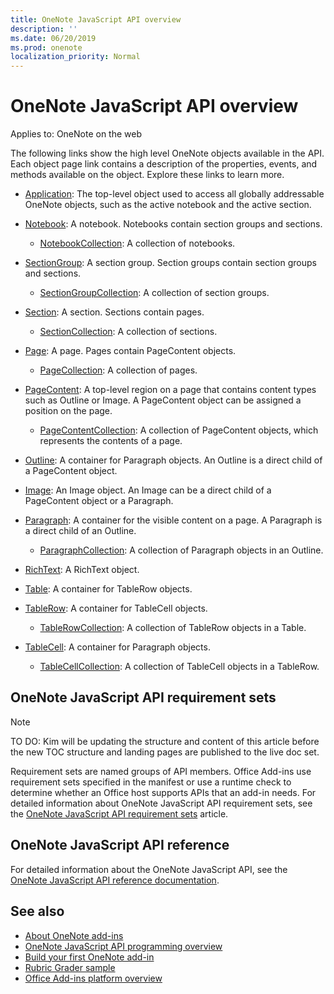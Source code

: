 ```yaml
---
title: OneNote JavaScript API overview
description: ''
ms.date: 06/20/2019
ms.prod: onenote
localization_priority: Normal
---
```


# OneNote JavaScript API overview

Applies to: OneNote on the web

The following links show the high level OneNote objects available in the API. Each object page link contains a description of the properties, events, and methods available on the object. Explore these links to learn more. 
	
- [Application](/javascript/api/onenote/onenote.application): The top-level object used to access all globally addressable OneNote objects, such as the active notebook and the active section.

- [Notebook](/javascript/api/onenote/onenote.notebook): A notebook. Notebooks contain section groups and sections.
    - [NotebookCollection](/javascript/api/onenote/onenote.notebookcollection): A collection of notebooks.

- [SectionGroup](/javascript/api/onenote/onenote.sectiongroup): A section group. Section groups contain section groups and sections.
    - [SectionGroupCollection](/javascript/api/onenote/onenote.sectiongroupcollection): A collection of section groups.

- [Section](/javascript/api/onenote/onenote.section): A section. Sections contain pages.
    - [SectionCollection](/javascript/api/onenote/onenote.sectioncollection): A collection of sections.

- [Page](/javascript/api/onenote/onenote.page): A page. Pages contain PageContent objects.
    - [PageCollection](/javascript/api/onenote/onenote.pagecollection): A collection of pages.

- [PageContent](/javascript/api/onenote/onenote.pagecontent): A top-level region on a page that contains content types such as Outline or Image. A PageContent object can be assigned a position on the page.
    - [PageContentCollection](/javascript/api/onenote/onenote.pagecontentcollection): A collection of PageContent objects, which represents the contents of a page.

- [Outline](/javascript/api/onenote/onenote.outline): A container for Paragraph objects. An Outline is a direct child of a PageContent object.

- [Image](/javascript/api/onenote/onenote.image): An Image object. An Image can be a direct child of a PageContent object or a Paragraph.

- [Paragraph](/javascript/api/onenote/onenote.paragraph): A container for the visible content on a page. A Paragraph is a direct child of an Outline.
    - [ParagraphCollection](/javascript/api/onenote/onenote.paragraphcollection): A collection of Paragraph objects in an Outline.

- [RichText](/javascript/api/onenote/onenote.richtext): A RichText object.

- [Table](/javascript/api/onenote/onenote.table): A container for TableRow objects.

- [TableRow](/javascript/api/onenote/onenote.tablerow): A container for TableCell objects.
    - [TableRowCollection](/javascript/api/onenote/onenote.tablerowcollection): A collection of TableRow objects in a Table.
 
- [TableCell](/javascript/api/onenote/onenote.tablecell): A container for Paragraph objects.
    - [TableCellCollection](/javascript/api/onenote/onenote.tablecellcollection): A collection of TableCell objects in a TableRow.

## OneNote JavaScript API requirement sets

> [!NOTE]
> TO DO: Kim will be updating the structure and content of this article before the new TOC structure and landing pages are published to the live doc set.

Requirement sets are named groups of API members. Office Add-ins use requirement sets specified in the manifest or use a runtime check to determine whether an Office host supports APIs that an add-in needs. For detailed information about OneNote JavaScript API requirement sets, see the [OneNote JavaScript API requirement sets](../requirement-sets/onenote-api-requirement-sets.md) article.

## OneNote JavaScript API reference

For detailed information about the OneNote JavaScript API, see the [OneNote JavaScript API reference documentation](/javascript/api/onenote).

## See also

- [About OneNote add-ins](../../onenote/index.md)
- [OneNote JavaScript API programming overview](/office/dev/add-ins/onenote/onenote-add-ins-programming-overview)
- [Build your first OneNote add-in](../../quickstarts/onenote-quickstart.md)
- [Rubric Grader sample](https://github.com/OfficeDev/OneNote-Add-in-Rubric-Grader)
- [Office Add-ins platform overview](/office/dev/add-ins/overview/office-add-ins)

